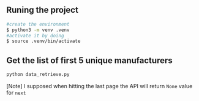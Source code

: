## Runing the project

```bash
#create the environment
$ python3 -m venv .venv
#activate it by doing
$ source .venv/bin/activate
```

## Get the list of first 5 unique manufacturers
```bash
python data_retrieve.py
```
[Note] I supposed when hitting the last page the API will return `None` value for `next`